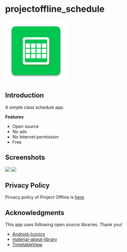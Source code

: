# projectoffline_schedule
<img src="https://raw.githubusercontent.com/ioliteis/projectoffline_schedule/master/app/src/main/ic_launcher-web.png" width="200px"></img>
## Introduction
A simple class schedule app.

**Features**
- Open source
- No ads
- No Internet permission
- Free
## Screenshots
<img src="https://pixelfed.social/storage/m/ebbba457f15a41f29e66bf69f0a5a4d0c974249a/d39aa78c66ea34daea763c3f0f7d2bf0905d76ff/zJTbOJQdoaLms18lGuAlM81RYAkr06foeCZcreAp.png" width="240px"></img>
<img src="https://pixelfed.social/storage/m/ebbba457f15a41f29e66bf69f0a5a4d0c974249a/d39aa78c66ea34daea763c3f0f7d2bf0905d76ff/XUkrVz3rNvgYyTviuBINvwqHY8X5VgaXkDh7CVfL.png" width="240px"></img>
## Privacy Policy
Privacy policy of Project Offline is [here](https://ioliteis.github.io/projectoffline/2019/08/26/Privacy-Policy/).
## Acknowledgments
This app uses following open source libraries. Thank you!
- [Android-Iconics](https://github.com/mikepenz/Android-Iconics)
- [material-about-library](https://github.com/daniel-stoneuk/material-about-library)
- [TimetableView](https://github.com/tlaabs/TimetableView)
